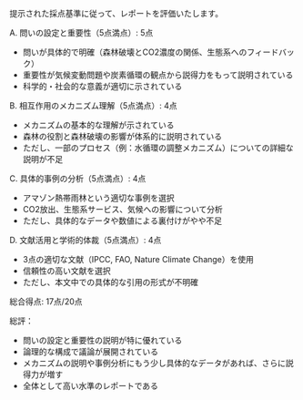 提示された採点基準に従って、レポートを評価いたします。

A. 問いの設定と重要性（5点満点）: 5点
- 問いが具体的で明確（森林破壊とCO2濃度の関係、生態系へのフィードバック）
- 重要性が気候変動問題や炭素循環の観点から説得力をもって説明されている
- 科学的・社会的な意義が適切に示されている

B. 相互作用のメカニズム理解（5点満点）: 4点
- メカニズムの基本的な理解が示されている
- 森林の役割と森林破壊の影響が体系的に説明されている
- ただし、一部のプロセス（例：水循環の調整メカニズム）についての詳細な説明が不足

C. 具体的事例の分析（5点満点）: 4点
- アマゾン熱帯雨林という適切な事例を選択
- CO2放出、生態系サービス、気候への影響について分析
- ただし、具体的なデータや数値による裏付けがやや不足

D. 文献活用と学術的体裁（5点満点）: 4点
- 3点の適切な文献（IPCC, FAO, Nature Climate Change）を使用
- 信頼性の高い文献を選択
- ただし、本文中での具体的な引用の形式が不明確

総合得点: 17点/20点

総評：
- 問いの設定と重要性の説明が特に優れている
- 論理的な構成で議論が展開されている
- メカニズムの説明や事例分析にもう少し具体的なデータがあれば、さらに説得力が増す
- 全体として高い水準のレポートである